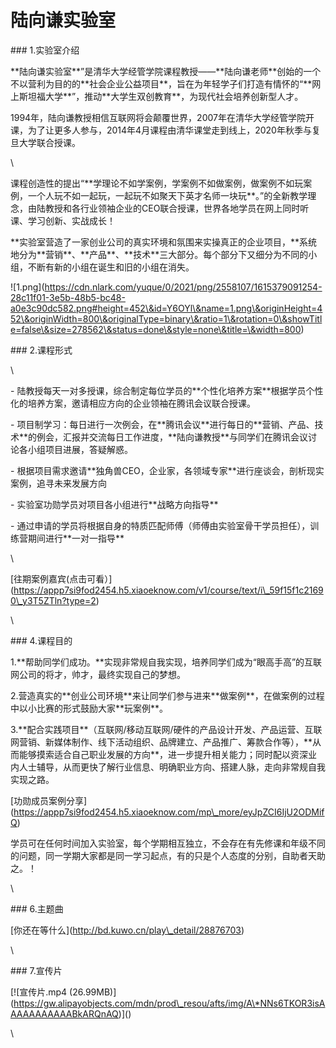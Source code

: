 # 陆向谦实验室

\### 1.实验室介绍

\*\*陆向谦实验室\*\*”是清华大学经管学院课程教授——\*\*陆向谦老师\*\*创始的一个不以营利为目的的\*\*社会企业公益项目\*\*，旨在为年轻学子们打造有情怀的“\*\*网上斯坦福大学\*\*”，推动\*\*大学生双创教育\*\*，为现代社会培养创新型人才。



1994年，陆向谦教授相信互联网将会颠覆世界，2007年在清华大学经管学院开课，为了让更多人参与，2014年4月课程由清华课堂走到线上，2020年秋季与复旦大学联合授课。

\


课程创造性的提出“\*\*学理论不如学案例，学案例不如做案例，做案例不如玩案例，一个人玩不如一起玩，一起玩不如聚天下英才名师一块玩\*\*。”的全新教学理念，由陆教授和各行业领袖企业的CEO联合授课，世界各地学员在网上同时听课、学习创新、实战成长！

\*\*实验室营造了一家创业公司的真实环境和氛围来实操真正的企业项目，\*\*系统地分为\*\*营销\*\*、\*\*产品\*\*、\*\*技术\*\*三大部分。每个部分下又细分为不同的小组，不断有新的小组在诞生和旧的小组在消失。

!\[1.png]\(https://cdn.nlark.com/yuque/0/2021/png/2558107/1615379091254-28c11f01-3e5b-48b5-bc48-a0e3c90dc582.png#height=452\&id=Y6OYl\&name=1.png\&originHeight=452\&originWidth=800\&originalType=binary\&ratio=1\&rotation=0\&showTitle=false\&size=278562\&status=done\&style=none\&title=\&width=800)

\### 2.课程形式

\


\- 陆教授每天一对多授课，综合制定每位学员的\*\*个性化培养方案\*\*根据学员个性化的培养方案，邀请相应方向的企业领袖在腾讯会议联合授课。

\- 项目制学习：每日进行一次例会，在\*\*腾讯会议\*\*进行每日的\*\*营销、产品、技术\*\*的例会，汇报并交流每日工作进度，\*\*陆向谦教授\*\*与同学们在腾讯会议讨论各小组项目进展，答疑解惑。

\- 根据项目需求邀请\*\*独角兽CEO，企业家，各领域专家\*\*进行座谈会，剖析现实案例，追寻未来发展方向

\- 实验室功勋学员对项目各小组进行\*\*战略方向指导\*\*

\- 通过申请的学员将根据自身的特质匹配师傅（师傅由实验室骨干学员担任），训练营期间进行\*\*一对一指导\*\*

\


\[往期案例嘉宾(点击可看）]\(https://appp7si9fod2454.h5.xiaoeknow.com/v1/course/text/i\_59f15f1c21690\_y3T5ZTln?type=2)



\


\### 4.课程目的

1.\*\*帮助同学们成功。\*\*实现非常规自我实现，培养同学们成为“眼高手高”的互联网公司的将才，帅才，最终实现自己的梦想。

2.营造真实的\*\*创业公司环境\*\*来让同学们参与进来\*\*做案例\*\*，在做案例的过程中以小比赛的形式鼓励大家\*\*玩案例\*\*。

3.\*\*配合实践项目\*\*（互联网/移动互联网/硬件的产品设计开发、产品运营、互联网营销、新媒体制作、线下活动组织、品牌建立、产品推广、筹款合作等），\*\*从而能够摸索适合自己职业发展的方向\*\*，进一步提升相关能力；同时配以资深业内人士辅导，从而更快了解行业信息、明确职业方向、搭建人脉，走向非常规自我实现之路。

\[功勋成员案例分享]\(https://appp7si9fod2454.h5.xiaoeknow.com/mp\_more/eyJpZCI6IjU2ODMifQ)





学员可在任何时间加入实验室，每个学期相互独立，不会存在有先修课和年级不同的问题，同一学期大家都是同一学习起点，有的只是个人态度的分别，自助者天助之。！&#x20;

\


\### 6.主题曲

\[你还在等什么]\(http://bd.kuwo.cn/play\_detail/28876703)

\


\### 7.宣传片

\[!\[宣传片.mp4 (26.99MB)]\(https://gw.alipayobjects.com/mdn/prod\_resou/afts/img/A\*NNs6TKOR3isAAAAAAAAAAABkARQnAQ)]\()

\
